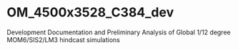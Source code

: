 # OM_4500x3528_C384_dev
Development Documentation and Preliminary Analysis of Global 1/12 degree MOM6/SIS2/LM3 hindcast simulations
